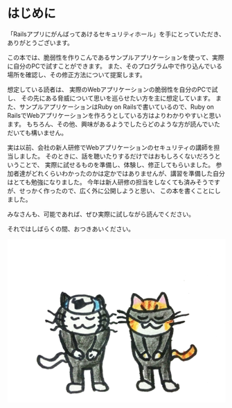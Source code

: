 # はじめに

「Railsアプリにがんばってあけるセキュリティホール」を手にとっていただき、ありがとうございます。

この本では、脆弱性を作りこんであるサンプルアプリケーションを使って、実際に自分のPCで試すことができます。
また、そのプログラム中で作り込んでいる場所を確認し、その修正方法について提案します。

想定している読者は、
実際のWebアプリケーションの脆弱性を自分のPCで試し、
その先にある脅威について思いを巡らせたい方を主に想定しています。
また、サンプルアプリケーションはRuby on Railsで書いているので、Ruby on RailsでWebアプリケーションを作ろうとしている方はよりわかりやすいと思います。
もちろん、その他、興味があるようでしたらどのような方が読んでいただいても構いません。

実は以前、会社の新人研修でWebアプリケーションのセキュリティの講師を担当しました。
そのときに、話を聴いたりするだけではおもしろくないだろうということで、
実際に試せるものを準備し、体験し、修正してもらいました。
参加者達がどれくらいわかったのかは定かではありませんが、講習を準備した自分はとても勉強になりました。
今年は新人研修の担当をしなくても済みそうですが、せっかく作ったので、広く外に公開しようと思い、
この本を書くことにしました。

みなさんも、可能であれば、ぜひ実際に試しながら読んでください。

それではしばらくの間、おつきあいください。

![ペコリ](../images/1_01_introduction/bow.png)
